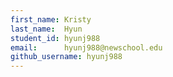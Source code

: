 ```yaml
---
first_name: Kristy
last_name:  Hyun
student_id: hyunj988
email:      hyunj988@newschool.edu
github_username: hyunj988
---
```


